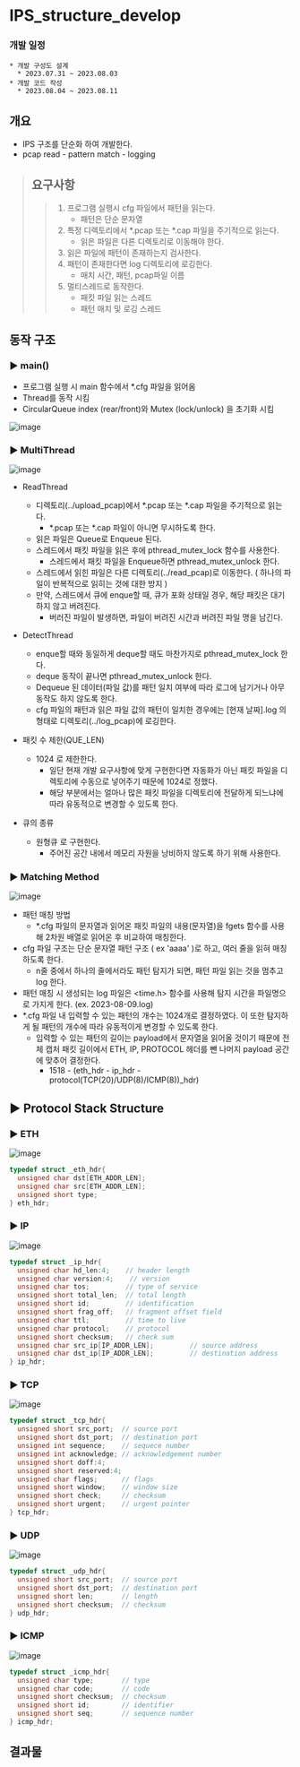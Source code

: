 # IPS_structure_develop

### 개발 일정
```
* 개발 구성도 설계
  * 2023.07.31 ~ 2023.08.03
* 개발 코드 작성
  * 2023.08.04 ~ 2023.08.11
```
## 개요
* IPS 구조를 단순화 하여 개발한다.
* pcap read - pattern match - logging

> ## 요구사항
> > 1. 프로그램 실행시 cfg 파일에서 패턴을 읽는다. 
> >    + 패턴은 단순 문자열
> > 2. 특정 디렉토리에서 *.pcap 또는 *.cap 파일을 주기적으로 읽는다.
> >     + 읽은 파일은 다른 디렉토리로 이동해야 한다.
> > 3. 읽은 파일에 패턴이 존재하는지 검사한다.
> > 4. 패턴이 존재한다면 log 디렉토리에 로깅한다.
> >     + 매치 시간, 패턴, pcap파일 이름
> > 5. 멀티스레드로 동작한다.
> >     + 패킷 파일 읽는 스레드
> >     +  패턴 매치 및 로깅 스레드

## 동작 구조
### ▶ main()
+ 프로그램 실행 시 main 함수에서 *.cfg 파일을 읽어옴
+ Thread를 동작 시킴
+ CircularQueue index (rear/front)와 Mutex (lock/unlock) 을 초기화 시킴

![image](https://github.com/yoo-soo/markTest/assets/80819675/40888776-ec70-47a5-9836-3d52cb090766)

### ▶ MultiThread

![image](https://github.com/yoo-soo/markTest/assets/80819675/cc711179-4d0d-48f5-82ba-cb3492907e4f)

+ ReadThread
  + 디렉토리(../upload_pcap)에서 *.pcap 또는 *.cap 파일을 주기적으로 읽는다.
    + *.pcap 또는 *.cap 파일이 아니면 무시하도록 한다.
  + 읽은 파일은 Queue로 Enqueue 된다.
  + 스레드에서 패킷 파일을 읽은 후에 pthread_mutex_lock 함수를 사용한다.
    + 스레드에서 패킷 파일을 Enqueue하면 pthread_mutex_unlock 한다.
  + 스레드에서 읽힌 파일은 다른 디렉토리(../read_pcap)로 이동한다. ( 하나의 파일이 반복적으로 읽히는 것에 대한 방지 )
  + 만약, 스레드에서 큐에 enque할 때, 큐가 포화 상태일 경우, 해당 패킷은 대기하지 않고 버려진다.
    + 버러진 파일이 발생하면, 파일이 버려진 시간과 버려진 파일 명을 남긴다.

+ DetectThread
  + enque할 때와 동일하게 deque할 때도 마찬가지로 pthread_mutex_lock 한다.
  + deque 동작이 끝나면 pthread_mutex_unlock 한다.
  + Dequeue 된 데이터(파일 값)를 패턴 일치 여부에 따라 로그에 남기거나 아무 동작도 하지 않도록 한다.
  + cfg 파일의 패턴과 읽은 파일 값의 패턴이 일치한 경우에는 [현재 날짜].log 의 형태로 디렉토리(../log_pcap)에 로깅한다.

+ 패킷 수 제한(QUE_LEN)
  + 1024 로 제한한다.
    + 일단 현재 개발 요구사항에 맞게 구현한다면 자동화가 아닌 패킷 파일을 디렉토리에 수동으로 넣어주기 때문에 1024로 정했다.
    + 해당 부분에서는 얼마나 많은 패킷 파일을 디렉토리에 전달하게 되느냐에 따라 유동적으로 변경할 수 있도록 한다.

+ 큐의 종류
  + 원형큐 로 구현한다.
    + 주어진 공간 내에서 메모리 자원을 낭비하지 않도록 하기 위해 사용한다.

### ▶ Matching Method

![image](https://github.com/yoo-soo/markTest/assets/80819675/58e8e12e-bd2f-41b6-8e09-08613df6d530)

+ 패턴 매칭 방법
  + *.cfg 파일의 문자열과 읽어온 패킷 파일의 내용(문자열)을 fgets 함수를 사용해 2차원 배열로 읽어온 후 비교하여 매칭한다.
+ cfg 파일 구조는 단순 문자열 패턴 구조 ( ex 'aaaa' )로 하고, 여러 줄을 읽혀 매칭하도록 한다.
  + n줄 중에서 하나의 줄에서라도 패턴 탐지가 되면, 패턴 파일 읽는 것을 멈추고 log 한다.
+ 패턴 매칭 시 생성되는 log 파일은 <time.h> 함수를 사용해 탐지 시간을 파일명으로 가지게 한다. (ex. 2023-08-09.log)
+ *.cfg 파일 내 입력할 수 있는 패턴의 개수는 1024개로 결정하였다. 이 또한 탐지하게 될 패턴의 개수에 따라 유동적이게 변경할 수 있도록 한다.
  + 입력할 수 있는 패턴의 길이는 payload에서 문자열을 읽어올 것이기 때문에 전체 캡처 패킷 길이에서 ETH, IP, PROTOCOL 헤더를 뺀 나머지 payload 공간에 맞추어 결정한다.
    + 1518 - (eth_hdr - ip_hdr - protocol(TCP(20)/UDP(8)/ICMP(8))_hdr)

## ▶ Protocol Stack Structure
### ▶ ETH
![image](https://github.com/yoo-soo/markTest/assets/80819675/aac52fef-1253-40fa-ae2d-c306bbc7f1b3)

```C
typedef struct _eth_hdr{                                                
  unsigned char dst[ETH_ADDR_LEN];                                      
  unsigned char src[ETH_ADDR_LEN];                                      
  unsigned short type;                                                  
} eth_hdr;  
```
### ▶ IP
![image](https://github.com/yoo-soo/markTest/assets/80819675/7d98e468-c600-4b52-9015-ad03dba81e26)

```C
typedef struct _ip_hdr{
  unsigned char hd_len:4;    // header length
  unsigned char version:4;    // version
  unsigned char tos;         // type of service
  unsigned short total_len;  // total length
  unsigned short id;         // identification
  unsigned short frag_off;   // fragment offset field
  unsigned char ttl;         // time to live
  unsigned char protocol;    // protocol
  unsigned short checksum;   // check sum
  unsigned char src_ip[IP_ADDR_LEN];         // source address
  unsigned char dst_ip[IP_ADDR_LEN];         // destination address
} ip_hdr;
```
### ▶ TCP
![image](https://github.com/yoo-soo/markTest/assets/80819675/b9275487-cbc3-432c-8abf-eb4e5d3b4925)

```C
typedef struct _tcp_hdr{
  unsigned short src_port;  // source port
  unsigned short dst_port;  // destination port
  unsigned int sequence;    // sequece number
  unsigned int acknowledge; // acknowledgement number
  unsigned short doff:4;
  unsigned short reserved:4;
  unsigned char flags;      // flags
  unsigned short window;    // window size
  unsigned short check;     // checksum
  unsigned short urgent;    // urgent pointer
} tcp_hdr;
```
### ▶ UDP
![image](https://github.com/yoo-soo/markTest/assets/80819675/7ab0b952-400f-4beb-b52b-527370c8e293)

```C
typedef struct _udp_hdr{
  unsigned short src_port;  // source port
  unsigned short dst_port;  // destination port
  unsigned short len;       // length
  unsigned short checksum;  // checksum
} udp_hdr;
```
### ▶ ICMP
![image](https://github.com/yoo-soo/markTest/assets/80819675/e9c05f5a-8c90-402c-8fe4-725622864b86)

```C
typedef struct _icmp_hdr{
  unsigned char type;       // type
  unsigned char code;       // code
  unsigned short checksum;  // checksum
  unsigned short id;        // identifier
  unsigned short seq;       // sequence number
} icmp_hdr;
```

## 결과물
